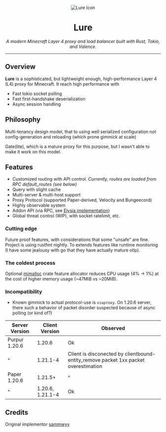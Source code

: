 <p align="center">
  <img src="https://github.com/sammwyy/Lure/raw/main/assets/icon@64.png" alt="Lure Icon"/>
</p>

<h1 align="center">Lure</h1>
<p align="center"><em>A modern Minecraft Layer 4 proxy and load balancer built with Rust, Tokio, and Valence.</em></p>

---

## Overview

**Lure** is a sophisticated, but lightweight enough, high-performance Layer 4 (L4) proxy for Minecraft.
It reach high performance with

- Fast tokio socket polling
- Fast first-handshake deserialization
- Async session handling

## Philosophy

Multi-tenancy design model, that to using well serialized configuration not config-generation and reloading
(which prone gimmick at scale)

Gate(lite), which is a mature proxy for this purpose, but I wasn't able to make it work on this model.

## Features

- Customized routing with API control. *Currently, routes are loaded from RPC default_routes (see below)*
- Query with slight cache
- Multi-server & multi-host support
- Proxy Protocol (supported Paper-derived, Velocity and Bungeecord)
- Highly observable system
- Addon API (via RPC, see [Elysia implementation](https://github.com/hUwUtao/Lucky))
- Global threat control (WIP), with socket ratelimit, etc.

### Cutting edge

Future proof features, with considerations that some "unsafe" are fine. Project is using rustfmt nightly.
To extends features like runtime monitoring \(I have some jealousy with go that they have actually mature otlp).

### The coldest process

Optional [mimalloc](https://github.com/microsoft/mimalloc) crate feature allocator reduces CPU usage (4% → 1%) at the
cost of higher memory usage (~47MiB vs ~20MiB).

### Incompatibility

- Known gimmick to actual protocol-use is `viaproxy`. On 1.20.6 server, there such a behavior of packet disorder 
suspected because of async polling (or kind of?)

| Server Version | Client Version   | Observed                                                                            |
|----------------|------------------|-------------------------------------------------------------------------------------|
| Purpur 1.20.6  | 1.20.6           | Ok                                                                                  |
| ^              | 1.21.1-4         | Client is disconected by clientbound-entity_remove packet 1xx packet overestimation |
| Paper 1.20.6   | 1.21.5+          | ^                                                                                   |   
| ^              | 1.20.6, 1.21.1-4 | Ok                                                                                  |

## Credits

Original implementor [sammwyy](https://github.com/sammwyy)